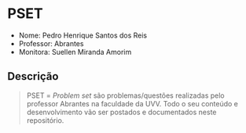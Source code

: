 # PSET

- Nome: Pedro Henrique Santos dos Reis
- Professor: Abrantes
- Monitora: Suellen Miranda Amorim

## Descrição

> PSET = _Problem set_ são problemas/questões realizadas pelo professor Abrantes na faculdade da UVV. Todo o seu conteúdo e desenvolvimento vão ser postados e documentados neste repositório.
